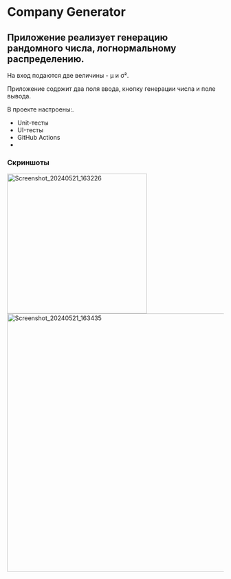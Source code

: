 <h1>Company Generator</h1>

<h2>Приложение реализует генерацию рандомного числа, 
логнормальному распределению. </h2>

<p>На вход подаются две величины - μ и σ². </p>

<p>Приложение содржит два поля ввода, кнопку генерации числа и поле вывода. </p>

<p>В проекте настроены:. 

- Unit-тесты
- UI-тесты
- GitHub Actions
- 
</p>

<h3>Скриншоты</h3>

<img width="325px" alt="Screenshot_20240521_163226" src="https://github.com/Ilavi-private/Company_Generator/assets/83451931/1ce5aacf-78af-4a56-89bd-312507a4b509"/>

<img width="600px" alt="Screenshot_20240521_163435" src="https://github.com/Ilavi-private/Company_Generator/assets/83451931/7ebf8422-c8b6-4ed0-9c1c-7b5f49a7067d"/>

